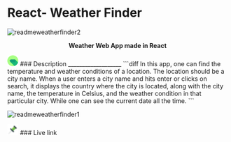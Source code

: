 # React- Weather Finder 

![readmeweatherfinder2](https://user-images.githubusercontent.com/73714951/174257792-3b5d605e-0c7d-4573-bea2-de0db638dc1c.png)<p align='center'>**Weather Web App made in React**</p>

<img src='images/pin.png' alt='not found' width='25px' height='25px'/>
### Description
___________________
```diff
In this app, one can find the temperature and weather conditions of a location. The location should be a city name. When a user enters a city name and hits enter or clicks on search, it displays the country where the city is located, along with the city name, the temperature in Celsius, and the weather condition in that particular city. While one can see the current date all the time.
```

![readmeweatherfinder1](https://user-images.githubusercontent.com/73714951/174257518-ff28204a-27f5-4c5e-9d12-0399314eb0bc.png)

<img src='images/pinv.png' width ='25px' height='25px' />
### Live link
